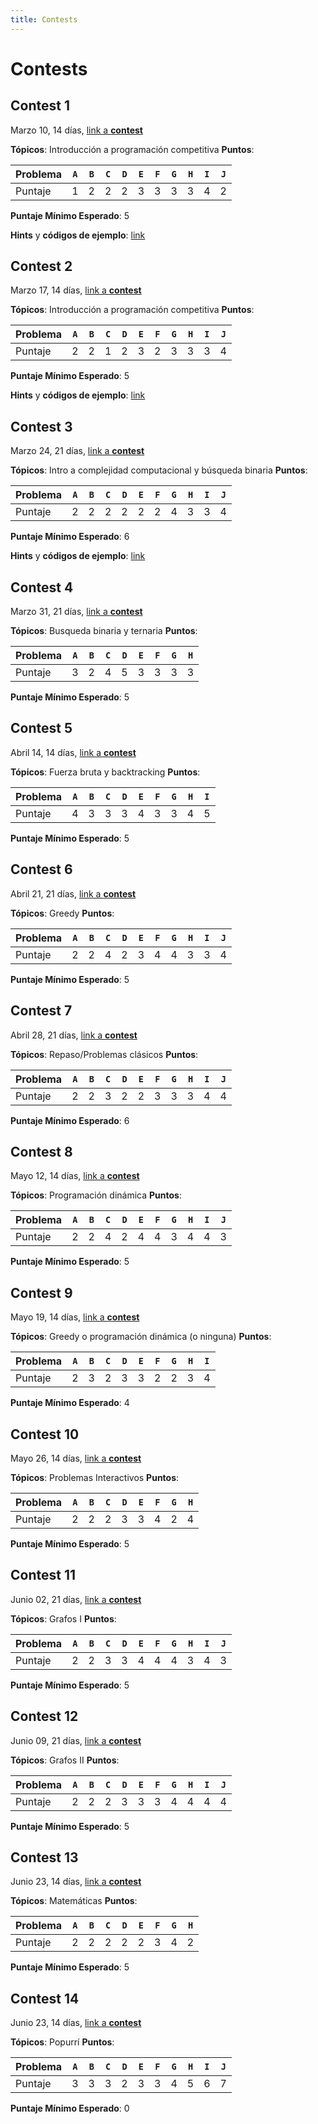 ```yaml
---
title: Contests
---
```


# Contests


## Contest 1

Marzo 10, 14 días, [link a **contest**](https://vjudge.net/contest/547187)

**Tópicos**: Introducción a programación competitiva
**Puntos**:

| Problema  | `A` | `B` | `C` | `D` | `E` | `F` | `G` | `H` | `I` | `J` |
| --------- | --- | --- | --- | --- | --- | --- | --- | --- | --- | --- |
| Puntaje   |  1  |  2  |  2  |  2  |  3  |  3  |  3  |  3  |  4  |  2  |

**Puntaje Mínimo Esperado**: 5

**Hints** y **códigos de ejemplo**: [link](hints/contest1)


## Contest 2

Marzo 17, 14 días, [link a **contest**](https://vjudge.net/contest/548430)

**Tópicos**: Introducción a programación competitiva
**Puntos**:

| Problema  | `A` | `B` | `C` | `D` | `E` | `F` | `G` | `H` | `I` | `J` |
| --------- | --- | --- | --- | --- | --- | --- | --- | --- | --- | --- |
| Puntaje   |  2  |  2  |  1  |  2  |  3  |  2  |  3  |  3  |  3  |  4  |

**Puntaje Mínimo Esperado**: 5

**Hints** y **códigos de ejemplo**: [link](hints/contest2)


## Contest 3

Marzo 24, 21 días, [link a **contest**](https://vjudge.net/contest/549733)

**Tópicos**: Intro a complejidad computacional y búsqueda binaria
**Puntos**:

| Problema  | `A` | `B` | `C` | `D` | `E` | `F` | `G` | `H` | `I` | `J` |
| --------- | --- | --- | --- | --- | --- | --- | --- | --- | --- | --- |
| Puntaje   |  2  |  2  |  2  |  2  |  2  |  2  |  4  |  3  |  3  |  4  |

**Puntaje Mínimo Esperado**: 6

**Hints** y **códigos de ejemplo**: [link](hints/contest3)


## Contest 4

Marzo 31, 21 días, [link a **contest**](https://vjudge.net/contest/551141)

**Tópicos**: Busqueda binaria y ternaria
**Puntos**:

| Problema  | `A` | `B` | `C` | `D` | `E` | `F` | `G` | `H` |
| --------- | --- | --- | --- | --- | --- | --- | --- | --- |
| Puntaje   |  3  |  2  |  4  |  5  |  3  |  3  |  3  |  3  |

**Puntaje Mínimo Esperado**: 5


## Contest 5

Abril 14, 14 días, [link a **contest**](https://vjudge.net/contest/553684)

**Tópicos**: Fuerza bruta y backtracking
**Puntos**:

| Problema  | `A` | `B` | `C` | `D` | `E` | `F` | `G` | `H` | `I` |
| --------- | --- | --- | --- | --- | --- | --- | --- | --- | --- |
| Puntaje   |  4  |  3  |  3  |  3  |  4  |  3  |  3  |  4  |  5  |

**Puntaje Mínimo Esperado**: 5


## Contest 6

Abril 21, 21 días, [link a **contest**](https://vjudge.net/contest/554753)

**Tópicos**: Greedy
**Puntos**:

| Problema  | `A` | `B` | `C` | `D` | `E` | `F` | `G` | `H` | `I` | `J` |
| --------- | --- | --- | --- | --- | --- | --- | --- | --- | --- | --- |
| Puntaje   |  2  |  2  |  4  |  2  |  3  |  4  |  4  |  3  |  3  |  4  |

**Puntaje Mínimo Esperado**: 5


## Contest 7

Abril 28, 21 días, [link a **contest**](https://vjudge.net/contest/555763)

**Tópicos**: Repaso/Problemas clásicos
**Puntos**:

| Problema  | `A` | `B` | `C` | `D` | `E` | `F` | `G` | `H` | `I` | `J` |
| --------- | --- | --- | --- | --- | --- | --- | --- | --- | --- | --- |
| Puntaje   |  2  |  2  |  3  |  2  |  2  |  3  |  3  |  3  |  4  |  4  |

**Puntaje Mínimo Esperado**: 6


## Contest 8

Mayo 12, 14 días, [link a **contest**](https://vjudge.net/contest/558403)

**Tópicos**: Programación dinámica
**Puntos**:

| Problema  | `A` | `B` | `C` | `D` | `E` | `F` | `G` | `H` | `I` | `J` |
| --------- | --- | --- | --- | --- | --- | --- | --- | --- | --- | --- |
| Puntaje   |  2  |  2  |  4  |  2  |  4  |  4  |  3  |  4  |  4  |  3  |

**Puntaje Mínimo Esperado**: 5


## Contest 9

Mayo 19, 14 días, [link a **contest**](https://vjudge.net/contest/559567)

**Tópicos**: Greedy o programación dinámica (o ninguna)
**Puntos**:

| Problema  | `A` | `B` | `C` | `D` | `E` | `F` | `G` | `H` | `I` |
| --------- | --- | --- | --- | --- | --- | --- | --- | --- | --- |
| Puntaje   |  2  |  3  |  2  |  3  |  3  |  2  |  2  |  3  |  4  |

**Puntaje Mínimo Esperado**: 4


## Contest 10

Mayo 26, 14 días, [link a **contest**](https://vjudge.net/contest/560537)

**Tópicos**: Problemas Interactivos
**Puntos**:

| Problema  | `A` | `B` | `C` | `D` | `E` | `F` | `G` | `H` |
| --------- | --- | --- | --- | --- | --- | --- | --- | --- |
| Puntaje   |  2  |  2  |  2  |  3  |  3  |  4  |  2  |  4  |

**Puntaje Mínimo Esperado**: 5


## Contest 11

Junio 02, 21 días, [link a **contest**](https://vjudge.net/contest/561735)

**Tópicos**: Grafos I
**Puntos**:

| Problema  | `A` | `B` | `C` | `D` | `E` | `F` | `G` | `H` | `I` | `J` |
| --------- | --- | --- | --- | --- | --- | --- | --- | --- | --- | --- |
| Puntaje   |  2  |  2  |  3  |  3  |  4  |  4  |  4  |  3  |  4  |  3  |

**Puntaje Mínimo Esperado**: 5


## Contest 12

Junio 09, 21 días, [link a **contest**](https://vjudge.net/contest/562863)

**Tópicos**: Grafos II
**Puntos**:

| Problema  | `A` | `B` | `C` | `D` | `E` | `F` | `G` | `H` | `I` | `J` |
| --------- | --- | --- | --- | --- | --- | --- | --- | --- | --- | --- |
| Puntaje   |  2  |  2  |  2  |  3  |  3  |  3  |  4  |  4  |  4  |  4  |

**Puntaje Mínimo Esperado**: 5

## Contest 13

Junio 23, 14 días, [link a **contest**](https://vjudge.net/contest/564729)

**Tópicos**: Matemáticas
**Puntos**:

| Problema  | `A` | `B` | `C` | `D` | `E` | `F` | `G` | `H` |
| --------- | --- | --- | --- | --- | --- | --- | --- | --- |
| Puntaje   |  2  |  2  |  2  |  2  |  2  |  3  |  4  |  2  |

**Puntaje Mínimo Esperado**: 5

## Contest 14

Junio 23, 14 días, [link a **contest**](https://vjudge.net/contest/565804)

**Tópicos**: Popurrí
**Puntos**:

| Problema  | `A` | `B` | `C` | `D` | `E` | `F` | `G` | `H` | `I` | `J` |
| --------- | --- | --- | --- | --- | --- | --- | --- | --- | --- | --- |
| Puntaje   |  3  |  3  |  3  |  2  |  3  |  3  |  4  |  5  |  6  |  7  |

**Puntaje Mínimo Esperado**: 0
